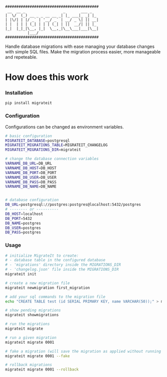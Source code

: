 ```
##########################################
 __  __ _                 _       ___ _
|  \/  (_) __ _ _ __ __ _| |_ ___|_ _| |_
| |\/| | |/ _` | '__/ _` | __/ _ \| || __|
| |  | | | (_| | | | (_| | ||  __/| || |_
|_|  |_|_|\__, |_|  \__,_|\__\___|___|\__|
          |___/
##########################################
```

Handle database migrations with ease managing your database changes with simple SQL files.
Make the migration process easier, more manageable and repeteable.

# How does this work

### Installation

```sh
pip install migrateit
```

### Configuration
Configurations can be changed as environment variables.

```sh
# basic configuration
MIGRATEIT_DATABASE=postgresql
MIGRATEIT_MIGRATIONS_TABLE=MIGRATEIT_CHANGELOG
MIGRATEIT_MIGRATIONS_DIR=migrateit

# change the database connection variables
VARNAME_DB_URL=DB_URL
VARNAME_DB_HOST=DB_HOST
VARNAME_DB_PORT=DB_PORT
VARNAME_DB_USER=DB_USER
VARNAME_DB_PASS=DB_PASS
VARNAME_DB_NAME=DB_NAME


# database configuration
DB_URL=postgresql://postgres:postgres@localhost:5432/postgres
# -------- or ----------
DB_HOST=localhost
DB_PORT=5432
DB_NAME=postgres
DB_USER=postgres
DB_PASS=postgres
```

### Usage

```sh
# initialize MigrateIt to create:
# - database table in the configured database
# - 'migrations' directory inside the MIGRATIONS_DIR
# - 'changelog.json' file inside the MIGRATIONS_DIR
migrateit init

# create a new migration file
migrateit newmigration first_migration

# add your sql commands to the migration file
echo "CREATE TABLE test (id SERIAL PRIMARY KEY, name VARCHAR(50));" > migrateit/0001_first_migration.sql

# show pending migrations
migrateit showmigrations

# run the migrations
migrateit migrate

# run a given migration
migrateit migrate 0001

# fake a migration (will save the migration as applied without running it)
migrateit migrate 0001 --fake

# rollback migrations
migrateit migrate 0001 --rollback
```
